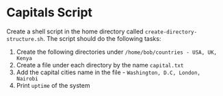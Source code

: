 # Capitals Script

Create a shell script in the home directory called `create-directory-structure.sh`. The script should do the following tasks:


1. Create the following directories under `/home/bob/countries - USA, UK, Kenya`
2. Create a file under each directory by the name `capital.txt`
3. Add the capital cities name in the file - `Washington, D.C, London, Nairobi`
4. Print `uptime` of the system
